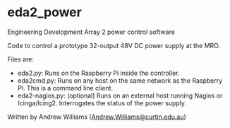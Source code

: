 # eda2_power

Engineering Development Array 2 power control software

Code to control a prototype 32-output 48V DC power supply at the MRO.

Files are:
  - eda2.py: Runs on the Raspberry Pi inside the controller.
  - eda2cmd.py: Runs on any host on the same network as the Raspberry Pi. This is a command line client.
  - eda2-nagios.py: (optional) Runs on an external host running Nagios or Icinga/Icing2. Interrogates the status of the power supply.

Written by Andrew Williams (Andrew.Williams@curtin.edu.au) 

